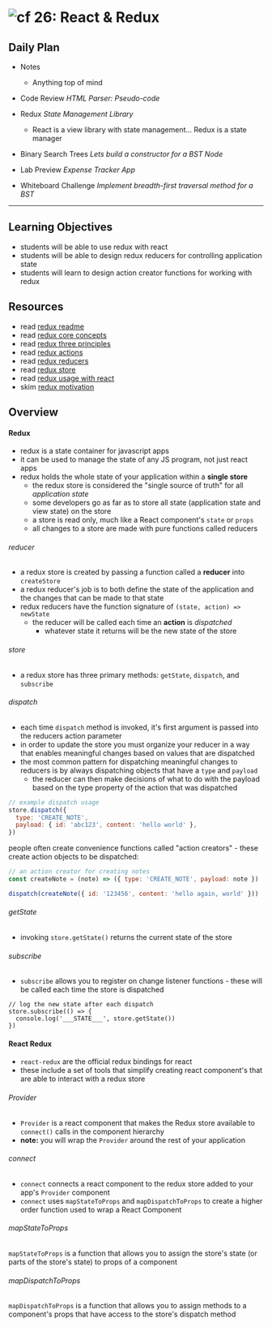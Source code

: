 ![cf](http://i.imgur.com/7v5ASc8.png) 26: React & Redux
===

## Daily Plan
* Notes
  - Anything top of mind

* Code Review _HTML Parser: Pseudo-code_
* Redux _State Management Library_
  - React is a view library with state management... Redux is a state manager

* Binary Search Trees  _Lets build a constructor for a BST Node_

* Lab Preview _Expense Tracker App_
* Whiteboard Challenge _Implement breadth-first traversal method for a BST_

----

## Learning Objectives
* students will be able to use redux with react
* students will be able to design redux reducers for controlling application state
* students will learn to design action creator functions for working with redux

## Resources
* read [redux readme](http://redux.js.org/)
* read [redux core concepts](http://redux.js.org/docs/introduction/CoreConcepts.html)
* read [redux three principles](http://redux.js.org/docs/introduction/ThreePrinciples.html)
* read [redux actions](http://redux.js.org/docs/basics/Actions.html)
* read [redux reducers](http://redux.js.org/docs/basics/Reducers.html)
* read [redux store](http://redux.js.org/docs/basics/Store.html)
* read [redux usage with react](http://redux.js.org/docs/basics/UsageWithReact.html)
* skim [redux motivation](http://redux.js.org/docs/introduction/Motivation.html)

## Overview
#### Redux
* redux is a state container for javascript apps
* it can be used to manage the state of any JS program, not just react apps
* redux holds the whole state of your application within a **single store**
  * the redux store is considered the "single source of truth" for all *application state*
  * some developers go as far as to store all state (application state and view state) on the store
  * a store is read only, much like a React component's `state` or `props`
  * all changes to a store are made with pure functions called reducers

###### reducer
* a redux store is created by passing a function called a **reducer** into `createStore`
* a redux reducer's job is to both define the state of the application and the changes that can be made to that state
* redux reducers have the function signature of `(state, action) => newState`
  * the reducer will be called each time an **action** is _dispatched_
    * whatever state it returns will be the new state of the store

###### store
* a redux store has three primary methods: `getState`, `dispatch`, and `subscribe`

###### dispatch
* each time `dispatch` method is invoked, it's first argument is passed into the reducers action parameter
* in order to update the store you must organize your reducer in a way that enables meaningful changes based on values that are dispatched
* the most common pattern for dispatching meaningful changes to reducers is by always dispatching objects that have a `type` and `payload`
  * the reducer can then make decisions of what to do with the payload based on the type property of the action that was dispatched

``` javascript
// example dispatch usage
store.dispatch({
  type: 'CREATE_NOTE',
  payload: { id: 'abc123', content: 'hello world' },
})
```
people often create convenience functions called "action creators" - these create action objects to be dispatched:

``` javascript
// an action creator for creating notes
const createNote = (note) => ({ type: 'CREATE_NOTE', payload: note })

dispatch(createNote({ id: '123456', content: 'hello again, world' }))
```

###### getState
* invoking `store.getState()` returns the current state of the store

###### subscribe
* `subscribe` allows you to register on change listener functions - these will be called each time the store is dispatched

```
// log the new state after each dispatch
store.subscribe(() => {
  console.log('___STATE___', store.getState())
})
```

#### React Redux
* `react-redux` are the official redux bindings for react
* these include a set of tools that simplify creating react component's that are able to interact with a redux store

###### Provider
* `Provider` is a react component that makes the Redux store available to `connect()` calls in the component hierarchy
* **note:** you will wrap the `Provider` around the rest of your application

###### connect
* `connect` connects a react component to the redux store added to your app's `Provider` component
* `connect` uses `mapStateToProps` and `mapDispatchToProps` to create a higher order function used to wrap a React Component

###### mapStateToProps
`mapStateToProps` is a function that allows you to assign the store's state (or parts of the store's state) to props of a component

###### mapDispatchToProps
`mapDispatchToProps` is a function that allows you to assign methods to a component's props that have access to the store's dispatch method
